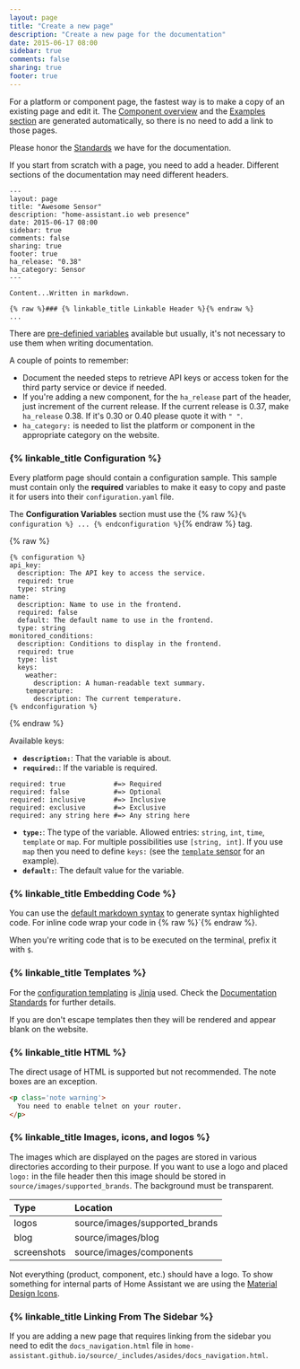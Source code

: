 ```yaml
---
layout: page
title: "Create a new page"
description: "Create a new page for the documentation"
date: 2015-06-17 08:00
sidebar: true
comments: false
sharing: true
footer: true
---
```


For a platform or component page, the fastest way is to make a copy of an existing page and edit it. The [Component overview](/components/) and the [Examples section](/cookbook/) are generated automatically, so there is no need to add a link to those pages.

Please honor the [Standards](/developers/documentation/standards/) we have for the documentation.

If you start from scratch with a page, you need to add a header. Different sections of the documentation may need different headers.

```text
---
layout: page
title: "Awesome Sensor"
description: "home-assistant.io web presence"
date: 2015-06-17 08:00
sidebar: true
comments: false
sharing: true
footer: true
ha_release: "0.38"
ha_category: Sensor
---

Content...Written in markdown. 

{% raw %}### {% linkable_title Linkable Header %}{% endraw %}
...
```

There are [pre-definied variables](https://jekyllrb.com/docs/variables/) available but usually, it's not necessary to use them when writing documentation.

A couple of points to remember:

- Document the needed steps to retrieve API keys or access token for the third party service or device if needed.
- If you're adding a new component, for the `ha_release` part of the header, just increment of the current release. If the current release is 0.37, make `ha_release` 0.38. If it's 0.30 or 0.40 please quote it with `" "`.
- `ha_category:` is needed to list the platform or component in the appropriate category on the website.

### {% linkable_title Configuration %}

Every platform page should contain a configuration sample. This sample must contain only the **required** variables to make it easy to copy and paste it for users into their `configuration.yaml` file.

The **Configuration Variables** section must use the {% raw %}`{% configuration %} ... {% endconfiguration %}`{% endraw %} tag.

{% raw %}
```text
{% configuration %}
api_key:
  description: The API key to access the service.
  required: true
  type: string
name:
  description: Name to use in the frontend.
  required: false
  default: The default name to use in the frontend.
  type: string
monitored_conditions:
  description: Conditions to display in the frontend.
  required: true
  type: list
  keys:
    weather:
      description: A human-readable text summary.
    temperature:
      description: The current temperature.
{% endconfiguration %}

```
{% endraw %}

Available keys:

- **`description:`**: That the variable is about.
- **`required:`**: If the variable is required.
```text
required: true            #=> Required
required: false           #=> Optional
required: inclusive       #=> Inclusive
required: exclusive       #=> Exclusive
required: any string here #=> Any string here
```
- **`type:`**: The type of the variable. Allowed entries: `string`, `int`, `time`, `template` or `map`. For multiple possibilities use `[string, int]`. If you use `map` then you need to define `keys:` (see the [`template` sensor](/components/sensor.template/) for an example).
- **`default:`**: The default value for the variable.

### {% linkable_title Embedding Code %}

You can use the [default markdown syntax](https://github.com/adam-p/markdown-here/wiki/Markdown-Cheatsheet#code) to generate syntax highlighted code. For inline code wrap your code in {% raw %}`{% endraw %}. 

When you're writing code that is to be executed on the terminal, prefix it with `$`.

### {% linkable_title Templates %}

For the [configuration templating](/topics/templating/) is [Jinja](http://jinja.pocoo.org/) used. Check the [Documentation Standards](/developers/documentation/standards/) for further details.

If you are don't escape templates then they will be rendered and appear blank on the website.

### {% linkable_title HTML %}

The direct usage of HTML is supported but not recommended. The note boxes are an exception.

```html
<p class='note warning'>
  You need to enable telnet on your router. 
</p>
```

### {% linkable_title Images, icons, and logos %}

The images which are displayed on the pages are stored in various directories according to their purpose. If you want to use a logo and placed `logo:` in the file header then this image should be stored in `source/images/supported_brands`. The background must be transparent.

| Type         | Location                                      |
| :----------- |:----------------------------------------------|
| logos        | source/images/supported_brands                |
| blog         | source/images/blog                            |
| screenshots  | source/images/components                      |

Not everything (product, component, etc.) should have a logo. To show something for internal parts of Home Assistant we are using the [Material Design Icons](https://materialdesignicons.com/).

### {% linkable_title Linking From The Sidebar %}
If you are adding a new page that requires linking from the sidebar you need to edit the `docs_navigation.html` file in `home-assistant.github.io/source/_includes/asides/docs_navigation.html`.
